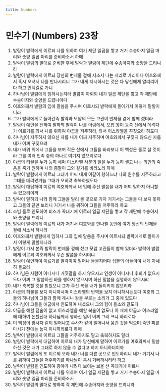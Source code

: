```yaml
---
title: Numbers
---
```


# 민수기 (Numbers) 23장
1. 발람이 발락에게 이르되 나를 위하여 여기 제단 일곱을 쌓고 거기 수송아지 일곱 마리와 숫양 일곱 마리를 준비하소서 하매
1. 발락이 발람의 말대로 준비한 후에 발락과 발람이 제단에 수송아지와 숫양을 드리니라
1. 발람이 발락에게 이르되 당신의 번제물 곁에 서소서 나는 저리로 가리이다 여호와께서 혹시 오셔서 나를 만나시리니 그가 내게 지시하시는 것은 다 당신에게 알리리이다 하고 언덕길로 가니
1. 하나님이 발람에게 임하시는지라 발람이 아뢰되 내가 일곱 제단을 쌓고 각 제단에 수송아지와 숫양을 드렸나이다
1. 여호와께서 발람의 입에 말씀을 주시며 이르시되 발락에게 돌아가서 이렇게 말할지니라
1. 그가 발락에게로 돌아간즉 발락과 모압의 모든 고관이 번제물 곁에 함께 섰더라
1. 발람이 예언을 전하여 말하되 발락이 나를 아람에서, 모압 왕이 동쪽 산에서 데려다가 이르기를 와서 나를 위하여 야곱을 저주하라, 와서 이스라엘을 꾸짖으라 하도다
1. 하나님이 저주하지 않으신 자를 내가 어찌 저주하며 여호와께서 꾸짖지 않으신 자를 내가 어찌 꾸짖으랴
1. 내가 바위 위에서 그들을 보며 작은 산에서 그들을 바라보니 이 백성은 홀로 살 것이라 그를 여러 민족 중의 하나로 여기지 않으리로다
1. 야곱의 티끌을 누가 능히 세며 이스라엘 사분의 일을 누가 능히 셀고 나는 의인의 죽음을 죽기 원하며 나의 종말이 그와 같기를 바라노라 하매
1. 발락이 발람에게 이르되 그대가 어찌 내게 이같이 행하느냐 나의 원수를 저주하라고 그대를 데려왔거늘 그대가 오히려 축복하였도다
1. 발람이 대답하여 이르되 여호와께서 내 입에 주신 말씀을 내가 어찌 말하지 아니할 수 있으리이까
1. 발락이 말하되 나와 함께 그들을 달리 볼 곳으로 가자 거기서는 그들을 다 보지 못하고 그들의 끝만 보리니 거기서 나를 위하여 그들을 저주하라 하고
1. 소빔 들로 인도하여 비스가 꼭대기에 이르러 일곱 제단을 쌓고 각 제단에 수송아지와 숫양을 드리니
1. 발람이 발락에게 이르되 내가 저기서 여호와를 만나뵐 동안에 여기 당신의 번제물 곁에 서소서 하니라
1. 여호와께서 발람에게 임하사 그의 입에 말씀을 주시며 이르시되 발락에게로 돌아가서 이렇게 말할지니라
1. 발람이 가서 본즉 발락이 번제물 곁에 섰고 모압 고관들이 함께 있더라 발락이 발람에게 이르되 여호와께서 무슨 말씀을 하시더냐
1. 발람이 예언하여 이르기를 발락이여 일어나 들을지어다 십볼의 아들이여 내게 자세히 들으라
1. 하나님은 사람이 아니시니 거짓말을 하지 않으시고 인생이 아니시니 후회가 없으시도다 어찌 그 말씀하신 바를 행하지 않으시며 하신 말씀을 실행하지 않으시랴
1. 내가 축복할 것을 받았으니 그가 주신 복을 내가 돌이키지 않으리라
1. 야곱의 허물을 보지 아니하시며 이스라엘의 반역을 보지 아니하시는도다 여호와 그들의 하나님이 그들과 함께 계시니 왕을 부르는 소리가 그 중에 있도다
1. 하나님이 그들을 애굽에서 인도하여 내셨으니 그의 힘이 들소와 같도다
1. 야곱을 해할 점술이 없고 이스라엘을 해할 복술이 없도다 이 때에 야곱과 이스라엘에 대하여 논할진대 하나님께서 행하신 일이 어찌 그리 크냐 하리로다
1. 이 백성이 암사자 같이 일어나고 수사자 같이 일어나서 움킨 것을 먹으며 죽인 피를 마시기 전에는 눕지 아니하리로다 하매
1. 발락이 발람에게 이르되 그들을 저주하지도 말고 축복하지도 말라
1. 발람이 발락에게 대답하여 이르되 내가 당신에게 말하여 이르기를 여호와께서 말씀하신 것은 내가 그대로 하지 않을 수 없다고 하지 아니하더이까
1. 발락이 발람에게 또 이르되 오라 내가 너를 다른 곳으로 인도하리니 네가 거기서 나를 위하여 그들을 저주하기를 하나님이 혹시 기뻐하시리라 하고
1. 발락이 발람을 인도하여 광야가 내려다 보이는 브올 산 꼭대기에 이르니
1. 발람이 발락에게 이르되 나를 위하여 여기 일곱 제단을 쌓고 거기 수송아지 일곱 마리와 숫양 일곱 마리를 준비하소서
1. 발락이 발람의 말대로 행하여 각 제단에 수송아지와 숫양을 드리니라